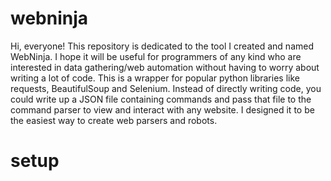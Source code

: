# webninja
Hi, everyone! This repository is dedicated to the tool I created and named WebNinja. I hope it will be useful for programmers of any kind who are interested in 
data gathering/web automation without having to worry about writing a lot of code. This is a wrapper for popular python libraries like requests, BeautifulSoup and
Selenium. Instead of directly writing code, you could write up a JSON file containing commands and pass that file to the command parser to view and interact with
any website. I designed it to be the easiest way to create web parsers and robots.

# setup
